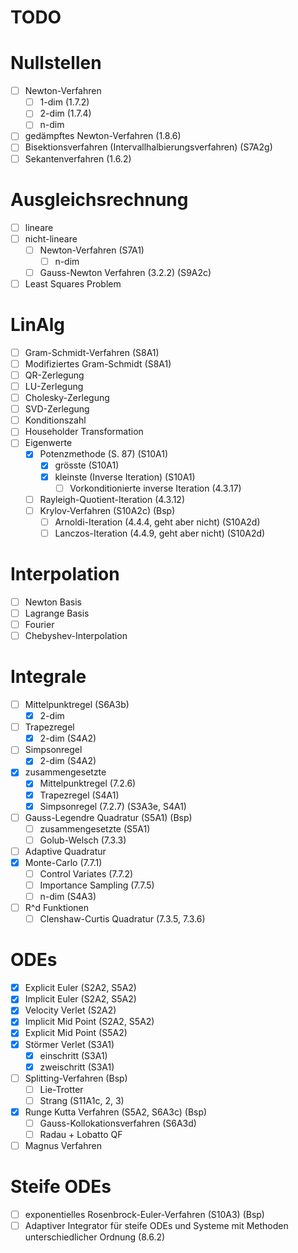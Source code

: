 # TODO

# Nullstellen
- [ ] Newton-Verfahren
  - [ ] 1-dim (1.7.2)
  - [ ] 2-dim (1.7.4)
  - [ ] n-dim
- [ ] gedämpftes Newton-Verfahren (1.8.6)
- [ ] Bisektionsverfahren (Intervallhalbierungsverfahren) (S7A2g)
- [ ] Sekantenverfahren (1.6.2)

# Ausgleichsrechnung
- [ ] lineare
- [ ] nicht-lineare
  - [ ] Newton-Verfahren (S7A1)
    - [ ] n-dim
  - [ ] Gauss-Newton Verfahren (3.2.2) (S9A2c)
- [ ] Least Squares Problem  

# LinAlg

- [ ] Gram-Schmidt-Verfahren (S8A1)
- [ ] Modifiziertes Gram-Schmidt (S8A1)
- [ ] QR-Zerlegung
- [ ] LU-Zerlegung
- [ ] Cholesky-Zerlegung
- [ ] SVD-Zerlegung
- [ ] Konditionszahl
- [ ] Householder Transformation
- [ ] Eigenwerte
  - [x] Potenzmethode (S. 87) (S10A1)
    - [x] grösste (S10A1)
    - [x] kleinste (Inverse Iteration) (S10A1)
      - [ ] Vorkonditionierte inverse Iteration (4.3.17)
  - [ ] Rayleigh-Quotient-Iteration (4.3.12)
  - [ ] Krylov-Verfahren (S10A2c) (Bsp)
    - [ ] Arnoldi-Iteration (4.4.4, geht aber nicht) (S10A2d)
    - [ ] Lanczos-Iteration (4.4.9, geht aber nicht) (S10A2d)

# Interpolation

- [ ] Newton Basis
- [ ] Lagrange Basis
- [ ] Fourier
- [ ] Chebyshev-Interpolation

# Integrale

- [ ] Mittelpunktregel (S6A3b)
  - [x] 2-dim
- [ ] Trapezregel
  - [x] 2-dim (S4A2)
- [ ] Simpsonregel
  - [x] 2-dim (S4A2)
- [x] zusammengesetzte
  - [x] Mittelpunktregel (7.2.6)
  - [x] Trapezregel (S4A1)
  - [x] Simpsonregel (7.2.7) (S3A3e, S4A1) 
- [ ] Gauss-Legendre Quadratur (S5A1) (Bsp)
  - [ ] zusammengesetzte (S5A1)
  - [ ] Golub-Welsch (7.3.3)
- [ ] Adaptive Quadratur
- [x] Monte-Carlo (7.7.1)
  - [ ] Control Variates (7.7.2)
  - [ ] Importance Sampling (7.7.5)
  - [ ] n-dim (S4A3)
- [ ] R^d Funktionen
  - [ ] Clenshaw-Curtis Quadratur (7.3.5, 7.3.6)

# ODEs

- [x] Explicit Euler (S2A2, S5A2)
- [x] Implicit Euler (S2A2, S5A2)
- [x] Velocity Verlet (S2A2)
- [x] Implicit Mid Point (S2A2, S5A2)
- [x] Explicit Mid Point (S5A2)
- [x] Störmer Verlet (S3A1)
  - [x] einschritt (S3A1)
  - [x] zweischritt (S3A1)
- [ ] Splitting-Verfahren (Bsp)
  - [ ] Lie-Trotter
  - [ ] Strang (S11A1c, 2, 3)
- [x] Runge Kutta Verfahren (S5A2, S6A3c) (Bsp)
  - [ ] Gauss-Kollokationsverfahren (S6A3d)
  - [ ] Radau + Lobatto QF
- [ ] Magnus Verfahren

# Steife ODEs

- [ ] exponentielles Rosenbrock-Euler-Verfahren (S10A3) (Bsp)
- [ ] Adaptiver Integrator für steife ODEs und Systeme mit Methoden unterschiedlicher Ordnung (8.6.2)
